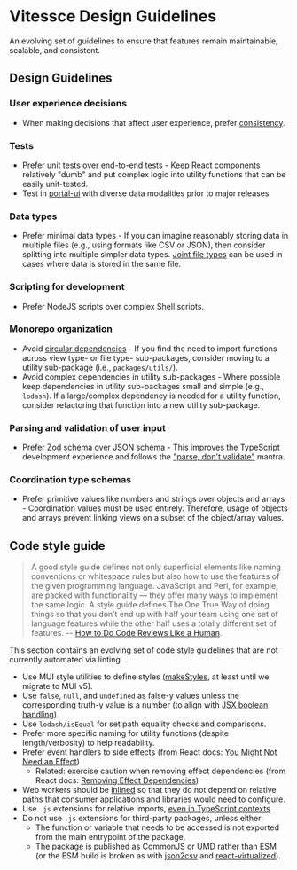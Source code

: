 <!-- Inspired by https://github.com/visgl/deck.gl/blob/a58191a83c7d06526d9a7419db76d8442e83849c/dev-docs/deckgl-api-guidelines.md -->

# Vitessce Design Guidelines

An evolving set of guidelines to ensure that features remain maintainable, scalable, and consistent.

## Design Guidelines

### User experience decisions
- When making decisions that affect user experience, prefer [consistency](http://vis.pku.edu.cn/research/publication/consistency.pdf).

### Tests

- Prefer unit tests over end-to-end tests - Keep React components relatively "dumb" and put complex logic into utility functions that can be easily unit-tested.
- Test in [portal-ui](https://github.com/hubmapconsortium/portal-ui) with diverse data modalities prior to major releases

### Data types

- Prefer minimal data types - If you can imagine reasonably storing data in multiple files (e.g., using formats like CSV or JSON), then consider splitting into multiple simpler data types. [Joint file types](http://vitessce.io/docs/data-types-file-types/#joint-file-types) can be used in cases where data is stored in the same file.

### Scripting for development

- Prefer NodeJS scripts over complex Shell scripts.

### Monorepo organization

- Avoid [circular dependencies](https://github.com/vitessce/vitessce/issues/1490) - If you find the need to import functions across view type- or file type- sub-packages, consider moving to a utility sub-package (i.e., `packages/utils/`).
- Avoid complex dependencies in utility sub-packages - Where possible keep dependencies in utility sub-packages small and simple (e.g., `lodash`). If a large/complex dependency is needed for a utility function, consider refactoring that function into a new utility sub-package.

### Parsing and validation of user input
- Prefer [Zod](https://zod.dev/) schema over JSON schema - This improves the TypeScript development experience and follows the ["parse, don't validate"](https://lexi-lambda.github.io/blog/2019/11/05/parse-don-t-validate/) mantra.

### Coordination type schemas
- Prefer primitive values like numbers and strings over objects and arrays - Coordination values must be used entirely. Therefore, usage of objects and arrays prevent linking views on a subset of the object/array values.


## Code style guide

> A good style guide defines not only superficial elements like naming conventions or whitespace rules but also how to use the features of the given programming language. JavaScript and Perl, for example, are packed with functionality — they offer many ways to implement the same logic. A style guide defines The One True Way of doing things so that you don’t end up with half your team using one set of language features while the other half uses a totally different set of features. -- [How to Do Code Reviews Like a Human](https://mtlynch.io/human-code-reviews-1/).

This section contains an evolving set of code style guidelines that are not currently automated via linting.

- Use MUI style utilities to define styles ([makeStyles](https://v4.mui.com/styles/api/#makestyles-styles-options-hook), at least until we migrate to MUI v5).
- Use `false`, `null`, and `undefined` as false-y values unless the corresponding truth-y value is a number (to align with [JSX boolean handling](https://legacy.reactjs.org/docs/jsx-in-depth.html#booleans-null-and-undefined-are-ignored)).
- Use `lodash/isEqual` for set path equality checks and comparisons.
- Prefer more specific naming for utility functions (despite length/verbosity) to help readability.
- Prefer event handlers to side effects (from React docs: [You Might Not Need an Effect](https://react.dev/learn/you-might-not-need-an-effect))
  - Related: exercise caution when removing effect dependencies (from React docs: [Removing Effect Dependencies](https://react.dev/learn/removing-effect-dependencies))
- Web workers should be [inlined](../packages/workers/rollup.config.js) so that they do not depend on relative paths that consumer applications and libraries would need to configure.
- Use `.js` extensions for relative imports, [even in TypeScript contexts](https://github.com/microsoft/TypeScript/issues/42151#issuecomment-914472944).
- Do not use `.js` extensions for third-party packages, unless either:
  - The function or variable that needs to be accessed is not exported from the main entrypoint of the package.
  - The package is published as CommonJS or UMD rather than ESM (or the ESM build is broken as with [json2csv](https://github.com/zemirco/json2csv/issues/539) and [react-virtualized](https://github.com/bvaughn/react-virtualized/issues/1632)).


